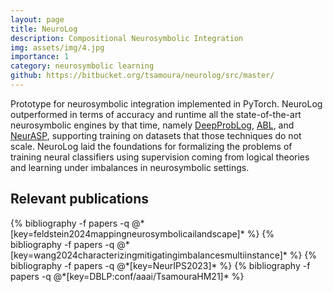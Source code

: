 ```yaml
---
layout: page
title: NeuroLog
description: Compositional Neurosymbolic Integration
img: assets/img/4.jpg
importance: 1
category: neurosymbolic learning
github: https://bitbucket.org/tsamoura/neurolog/src/master/
---
```


Prototype for neurosymbolic integration implemented in PyTorch. 
NeuroLog outperformed in terms of accuracy and runtime all the state-of-the-art neurosymbolic engines by that time, namely 
<a href="https://papers.nips.cc/paper_files/paper/2018/file/dc5d637ed5e62c36ecb73b654b05ba2a-Paper.pdf">DeepProbLog</a>, 
<a href="https://proceedings.neurips.cc/paper_files/paper/2019/file/9c19a2aa1d84e04b0bd4bc888792bd1e-Paper.pdf">ABL</a>, and
<a href="https://www.ijcai.org/proceedings/2020/0243.pdf">NeurASP</a>, supporting training on datasets that those techniques do not scale. NeuroLog laid the foundations for formalizing the problems of 
training neural classifiers using supervision coming from logical theories and learning under imbalances in 
neurosymbolic settings. 

## Relevant publications
<div class="publications">
  {% bibliography -f papers -q @*[key=feldstein2024mappingneurosymbolicailandscape]* %}
  {% bibliography -f papers -q @*[key=wang2024characterizingmitigatingimbalancesmultiinstance]* %}
  {% bibliography -f papers -q @*[key=NeurIPS2023]* %}
  {% bibliography -f papers -q @*[key=DBLP:conf/aaai/TsamouraHM21]* %}
</div>
